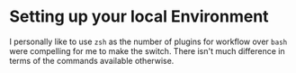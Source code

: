 # Setting up your local Environment
I personally like to use `zsh` as the number of plugins for workflow over `bash` were compelling for me to make the switch. There isn't much difference in terms of the commands available otherwise.
